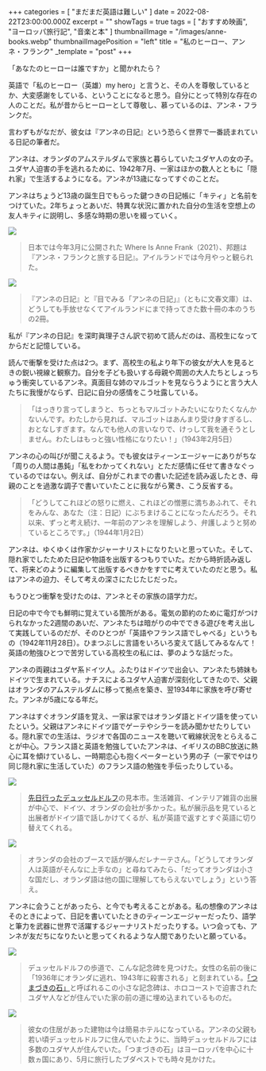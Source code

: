 +++
categories = [ "まだまだ英語は難しい" ]
date = 2022-08-22T23:00:00.000Z
excerpt = ""
showTags = true
tags = [ "おすすめ映画", "ヨーロッパ旅行記", "音楽と本" ]
thumbnailImage = "/images/anne-books.webp"
thumbnailImagePosition = "left"
title = "私のヒーロー、アンネ・フランク"
_template = "post"
+++

「あなたのヒーローは誰ですか」と聞かれたら？

<!--more-->

英語で「私のヒーロー（英雄）my hero」と言うと、その人を尊敬しているとか、大変感謝をしている、ということになると思う。自分にとって特別な存在の人のことだ。私が昔からヒーローとして尊敬し、慕っているのは、アンネ・フランクだ。

言わずもがなだが、彼女は『アンネの日記』という恐らく世界で一番読まれている日記の筆者だ。

アンネは、オランダのアムステルダムで家族と暮らしていたユダヤ人の女の子。ユダヤ人迫害の手を逃れるために、1942年7月、一家はほかの数人とともに「隠れ家」で生活するようになる。アンネが13歳になってすぐのことだ。

アンネはちょうど13歳の誕生日でもらった鍵つきの日記帳に「キティ」と名前をつけていた。2年ちょっとあいだ、特異な状況に置かれた自分の生活を空想上の友人キティに説明し、多感な時期の思いを綴っていく。

![](/images/where-is-anne-frank.webp)

> 日本では今年3月に公開された Where Is Anne Frank（2021）、邦題は『アンネ・フランクと旅する日記』。アイルランドでは今月やっと観られた。

![](/images/anne-books.webp)

> 『アンネの日記』と『目でみる「アンネの日記」』（ともに文春文庫）は、どうしても手放せなくてアイルランドにまで持ってきた数十冊の本のうちの2冊。

私が『アンネの日記』を深町眞理子さん訳で初めて読んだのは、高校生になってからだと記憶している。

読んで衝撃を受けた点は2つ。まず、高校生の私より年下の彼女が大人を見るときの鋭い視線と観察力。自分を子ども扱いする母親や周囲の大人たちとしょっちゅう衝突しているアンネ。真面目な姉のマルゴットを見ならうようにと言う大人たちに我慢がならず、日記に自分の感情をこう吐露している。

> 「はっきり言ってしまうと、ちっともマルゴットみたいになりたくなんかないんです。わたしから見れば、マルゴットはあんまり受け身すぎるし、おとなしすぎます。なんでも他人の言いなりで、けっして我を通そうとしません。わたしはもっと強い性格になりたい！」（1943年2月5日）

アンネの心の叫びが聞こえるよう。でも彼女はティーンエージャーにありがちな「周りの人間は愚鈍」「私をわかってくれない」とただ感情に任せて書きなぐっているのではない。例えば、自分がこれまでの書いた記述を読み返したとき、母親のことを過激な調子で書いていたことに我ながら驚き、こう反省する。

> 「どうしてこれほどの怒りに燃え、これほどの憎悪に満ちあふれて、それをみんな、あなた（注：日記）にぶちまけることになったんだろう。それ以来、ずっと考え続け、一年前のアンネを理解しよう、弁護しようと努めているところです。」（1944年1月2日）

アンネは、ゆくゆくは作家かジャーナリストになりたいと思っていた。そして、隠れ家でしたためた日記や物語を出版するつもりでいた。だから時折読み返して、将来どのように編集して出版するべきかをすでに考えていたのだと思う。私はアンネの迫力、そして考えの深さにたじたじだった。

もうひとつ衝撃を受けたのは、アンネとその家族の語学力だ。

日記の中で今でも鮮明に覚えている箇所がある。電気の節約のために電灯がつけられなかった2週間のあいだ、アンネたちは暗がりの中でできる遊びを考え出して実践しているのだが、そのひとつが「英語やフランス語でしゃべる」というもの（1942年11月28日）。ひまつぶしに言語をいろいろ変えて話してみるなんて！英語の勉強ひとつで苦労している高校生の私には、夢のような話だった。

アンネの両親はユダヤ系ドイツ人。ふたりはドイツで出会い、アンネたち姉妹もドイツで生まれている。ナチスによるユダヤ人迫害が深刻化してきたので、父親はオランダのアムステルダムに移って拠点を築き、翌1934年に家族を呼び寄せた。アンネが5歳になる年だ。

アンネはすぐオランダ語を覚え、一家は家ではオランダ語とドイツ語を使っていたという。父親はアンネにドイツ語でゲーテやシラーを読み聞かせたりしている。隠れ家での生活は、ラジオで各国のニュースを聴いて戦線状況をとらえることが中心。フランス語と英語を勉強していたアンネは、イギリスのBBC放送に熱心に耳を傾けているし、一時期恋心も抱くペーターという男の子（一家でやはり同じ隠れ家に生活していた）のフランス語の勉強を手伝ったりしている。

![](/images/trends-up-west-2022.webp)

> [先日行ったデュッセルドルフ](https://www.riastra.com/2022/08/%E3%83%87%E3%83%A5%E3%83%83%E3%82%BB%E3%83%AB%E3%83%89%E3%83%AB%E3%83%95%E3%81%A7%E6%97%A5%E6%9C%AC%E3%82%92%E6%BA%80%E5%96%AB/)の見本市。生活雑貨、インテリア雑貨の出展が中心で、ドイツ、オランダの会社が多かった。私が展示品を見ていると出展者がドイツ語で話しかけてくるが、私が英語で返すとすぐ英語に切り替えてくれる。

![](/images/trends-up-west-2022-bb.webp)

> オランダの会社のブースで話が弾んだレナーテさん。「どうしてオランダ人は英語がそんなに上手なの」と尋ねてみたら、「だってオランダは小さな国だし、オランダ語は他の国に理解してもらえないでしょう」という答え。

アンネに会うことがあったら、と今でも考えることがある。私の想像のアンネはそのときによって、日記を書いていたときのティーンエージャーだったり、語学と筆力を武器に世界で活躍するジャーナリストだったりする。いつ会っても、アンネが友だちになりたいと思ってくれるような人間でありたいと願っている。

![](/images/stolperstein-dusserdolf.webp)

> デュッセルドルフの歩道で、こんな記念碑を見つけた。女性の名前の後に「1936年にオランダに逃れ、1943年に殺害される」と刻まれている。[「つまづきの石」](https://ja.wikipedia.org/wiki/%E3%82%B9%E3%83%88%E3%83%AB%E3%83%91%E3%83%BC%E3%82%B7%E3%83%A5%E3%82%BF%E3%82%A4%E3%83%B3)と呼ばれるこの小さな記念碑は、ホロコーストで迫害されたユダヤ人などが住んでいた家の前の道に埋め込まれているものだ。

![](/images/stolperstein-dusserdolf-2.webp)

> 彼女の住居があった建物は今は簡易ホテルになっている。アンネの父親も若い頃デュッセルドルフに住んでいたように、当時デュッセルドルフには多数のユダヤ人が住んでいた。「つまづきの石」はヨーロッパを中心に十数ヵ国にあり、5月に旅行したブダペストでも時々見かけた。
